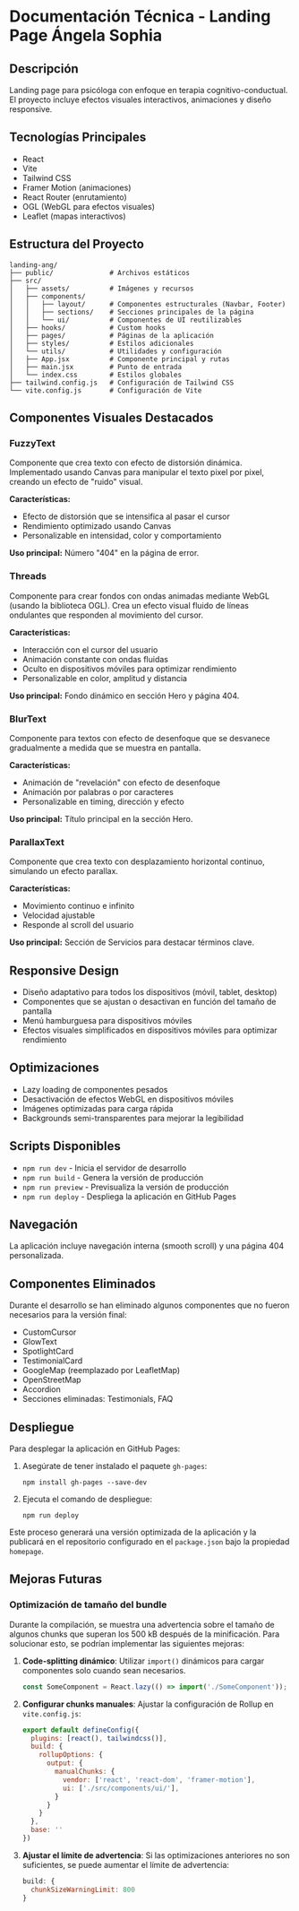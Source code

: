 # Documentación Técnica - Landing Page Ángela Sophia

## Descripción
Landing page para psicóloga con enfoque en terapia cognitivo-conductual. El proyecto incluye efectos visuales interactivos, animaciones y diseño responsive.

## Tecnologías Principales
- React
- Vite
- Tailwind CSS
- Framer Motion (animaciones)
- React Router (enrutamiento)
- OGL (WebGL para efectos visuales)
- Leaflet (mapas interactivos)

## Estructura del Proyecto
```
landing-ang/
├── public/              # Archivos estáticos
├── src/
│   ├── assets/          # Imágenes y recursos
│   ├── components/
│   │   ├── layout/      # Componentes estructurales (Navbar, Footer)
│   │   ├── sections/    # Secciones principales de la página
│   │   └── ui/          # Componentes de UI reutilizables
│   ├── hooks/           # Custom hooks
│   ├── pages/           # Páginas de la aplicación
│   ├── styles/          # Estilos adicionales
│   └── utils/           # Utilidades y configuración
│   ├── App.jsx          # Componente principal y rutas
│   ├── main.jsx         # Punto de entrada
│   └── index.css        # Estilos globales
├── tailwind.config.js   # Configuración de Tailwind CSS
└── vite.config.js       # Configuración de Vite
```

## Componentes Visuales Destacados

### FuzzyText
Componente que crea texto con efecto de distorsión dinámica. Implementado usando Canvas para manipular el texto pixel por pixel, creando un efecto de "ruido" visual.

**Características:**
- Efecto de distorsión que se intensifica al pasar el cursor
- Rendimiento optimizado usando Canvas
- Personalizable en intensidad, color y comportamiento

**Uso principal:** Número "404" en la página de error.

### Threads
Componente para crear fondos con ondas animadas mediante WebGL (usando la biblioteca OGL). Crea un efecto visual fluido de líneas ondulantes que responden al movimiento del cursor.

**Características:**
- Interacción con el cursor del usuario
- Animación constante con ondas fluidas
- Oculto en dispositivos móviles para optimizar rendimiento
- Personalizable en color, amplitud y distancia

**Uso principal:** Fondo dinámico en sección Hero y página 404.

### BlurText
Componente para textos con efecto de desenfoque que se desvanece gradualmente a medida que se muestra en pantalla.

**Características:**
- Animación de "revelación" con efecto de desenfoque
- Animación por palabras o por caracteres
- Personalizable en timing, dirección y efecto

**Uso principal:** Título principal en la sección Hero.

### ParallaxText
Componente que crea texto con desplazamiento horizontal continuo, simulando un efecto parallax.

**Características:**
- Movimiento continuo e infinito
- Velocidad ajustable
- Responde al scroll del usuario

**Uso principal:** Sección de Servicios para destacar términos clave.

## Responsive Design
- Diseño adaptativo para todos los dispositivos (móvil, tablet, desktop)
- Componentes que se ajustan o desactivan en función del tamaño de pantalla
- Menú hamburguesa para dispositivos móviles
- Efectos visuales simplificados en dispositivos móviles para optimizar rendimiento

## Optimizaciones
- Lazy loading de componentes pesados
- Desactivación de efectos WebGL en dispositivos móviles
- Imágenes optimizadas para carga rápida
- Backgrounds semi-transparentes para mejorar la legibilidad

## Scripts Disponibles
- `npm run dev` - Inicia el servidor de desarrollo
- `npm run build` - Genera la versión de producción
- `npm run preview` - Previsualiza la versión de producción
- `npm run deploy` - Despliega la aplicación en GitHub Pages

## Navegación
La aplicación incluye navegación interna (smooth scroll) y una página 404 personalizada.

## Componentes Eliminados
Durante el desarrollo se han eliminado algunos componentes que no fueron necesarios para la versión final:
- CustomCursor
- GlowText
- SpotlightCard
- TestimonialCard
- GoogleMap (reemplazado por LeafletMap)
- OpenStreetMap
- Accordion
- Secciones eliminadas: Testimonials, FAQ

## Despliegue
Para desplegar la aplicación en GitHub Pages:

1. Asegúrate de tener instalado el paquete `gh-pages`: 
   ```
   npm install gh-pages --save-dev
   ```

2. Ejecuta el comando de despliegue:
   ```
   npm run deploy
   ```

Este proceso generará una versión optimizada de la aplicación y la publicará en el repositorio configurado en el `package.json` bajo la propiedad `homepage`.

## Mejoras Futuras

### Optimización de tamaño del bundle
Durante la compilación, se muestra una advertencia sobre el tamaño de algunos chunks que superan los 500 kB después de la minificación. Para solucionar esto, se podrían implementar las siguientes mejoras:

1. **Code-splitting dinámico**: Utilizar `import()` dinámicos para cargar componentes solo cuando sean necesarios.
   ```javascript
   const SomeComponent = React.lazy(() => import('./SomeComponent'));
   ```

2. **Configurar chunks manuales**: Ajustar la configuración de Rollup en `vite.config.js`:
   ```javascript
   export default defineConfig({
     plugins: [react(), tailwindcss()],
     build: {
       rollupOptions: {
         output: {
           manualChunks: {
             vendor: ['react', 'react-dom', 'framer-motion'],
             ui: ['./src/components/ui/'],
           }
         }
       }
     },
     base: ''
   })
   ```

3. **Ajustar el límite de advertencia**: Si las optimizaciones anteriores no son suficientes, se puede aumentar el límite de advertencia:
   ```javascript
   build: {
     chunkSizeWarningLimit: 800
   }
   ```
